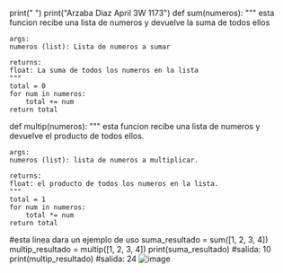 print(" ")
print("Arzaba Diaz April 3W 1173")
def sum(numeros):
    """
    esta funcion recibe una lista de numeros y devuelve la suma de todos ellos
    
    args:
    numeros (list): Lista de numeros a sumar

    returns:
    float: La suma de todos los numeros en la lista
    """
    total = 0
    for num in numeros:
        total += num
    return total

def multip(numeros):
    """
    esta funcion recibe una lista de numeros y devuelve el producto de todos ellos.
    
    args:
    numeros (list): lista de numeros a multiplicar.

    returns:
    float: el producto de todos los numeros en la lista.
    """
    total = 1
    for num in numeros:
        total *= num
    return total

#esta linea dara un ejemplo de uso
suma_resultado = sum([1, 2, 3, 4])
multip_resultado = multip([1, 2, 3, 4])
print(suma_resultado)  #salida: 10
print(multip_resultado)  #salida: 24
![image](https://github.com/user-attachments/assets/be0b810b-8df9-47bd-8ff8-32973f051029)

